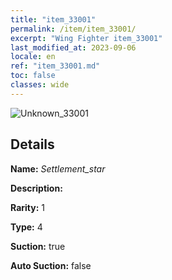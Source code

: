 ```yaml
---
title: "item_33001"
permalink: /item/item_33001/
excerpt: "Wing Fighter item_33001"
last_modified_at: 2023-09-06
locale: en
ref: "item_33001.md"
toc: false
classes: wide
---
```



 ![Unknown_33001](/images/item/Settlement_star_p.png)



## Details

 **Name:** *Settlement_star* 

 **Description:** 

 **Rarity:** 1 

 **Type:** 4 

 **Suction:** true 

 **Auto Suction:** false 


